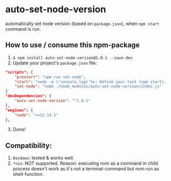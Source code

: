# auto-set-node-version
automatically set node version (based on ```package.json```), when ```npm start``` command is run.


## How to use / consume this npm-package
1. ```$ npm install auto-set-node-version@1.0.1 --save-dev```
2. Update your project's ```package.json``` file:
``` json
"scripts": {
    "prestart": "npm run set-node",
    "start": "node -e \"console.log('%s: Define your task (npm start).', Date())\" && exit 1",
    "set-node": "node ./node_modules/auto-set-node-version/index.js"
}
"devDependencies": {
    "auto-set-node-version": "^1.0.1"
},
"engines": {
    "node": ">=12.14.1"
},
```
3. Done!


## Compatibility:
1. ```Windows```: tested & works well.
2. ```*nix```: NOT supported. Reason: executing nvm as a command in child process doesn't work as it's not a terminal-command but nvm run as shell-function.
